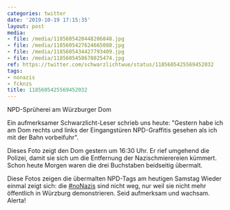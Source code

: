 ```yaml
---
categories: twitter
date: '2019-10-19 17:15:35'
layout: post
media:
- file: /media/1185605420448206848.jpg
- file: /media/1185605427624665088.jpg
- file: /media/1185605434427793409.jpg
- file: /media/1185605458670825474.jpg
ref: https://twitter.com/schwarzlichtwue/status/1185605425569452032
tags:
- nonazis
- fcknzs
title: 1185605425569452032
---
```

NPD-Sprüherei am Würzburger Dom



Ein aufmerksamer Schwarzlicht-Leser schrieb uns heute: "Gestern habe ich am Dom rechts und links der Eingangstüren NPD-Graffitis gesehen als ich mit der Bahn vorbeifuhr".



Dieses Foto zeigt den Dom gestern um 16:30 Uhr. 
Er rief umgehend die Polizei, damit sie sich um die Entfernung der Nazischmierereien kümmert. Schon heute Morgen waren die drei Buchstaben beidseitig übermalt.



Diese Fotos zeigen die übermalten NPD-Tags am heutigen Samstag 
Wieder einmal zeigt sich: die [#noNazis](/t/nonazis) sind nicht weg, nur weil sie nicht mehr öffentlich in Würzburg demonstrieren. Seid aufmerksam und wachsam. Alerta!